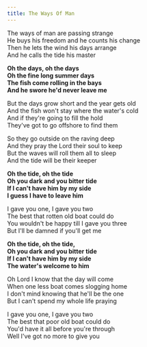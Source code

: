 ```yaml
---  
title: The Ways Of Man  
---  
```

  
The ways of man are passing strange  
He buys his freedom and he counts his change  
Then he lets the wind his days arrange  
And he calls the tide his master  

**Oh the days, oh the days**  
**Oh the fine long summer days**  
**The fish come rolling in the bays**  
**And he swore he'd never leave me**  

But the days grow short and the year gets old  
And the fish won't stay where the water's cold  
And if they're going to fill the hold  
They've got to go offshore to find them  

So they go outside on the raving deep  
And they pray the Lord their soul to keep  
But the waves will roll them all to sleep  
And the tide will be their keeper  

**Oh the tide, oh the tide**  
**Oh you dark and you bitter tide**  
**If I can't have him by my side**  
**I guess I have to leave him**  

I gave you one, I gave you two  
The best that rotten old boat could do  
You wouldn't be happy till I gave you three  
But I'll be damned if you'll get me  

**Oh the tide, oh the tide,**  
**Oh you dark and you bitter tide**  
**If I can't have him by my side**  
**The water's welcome to him**  

Oh Lord I know that the day will come  
When one less boat comes slogging home  
I don't mind knowing that he'll be the one  
But I can't spend my whole life praying  

I gave you one, I gave you two  
The best that poor old boat could do  
You'd have it all before you're through  
Well I've got no more to give you  